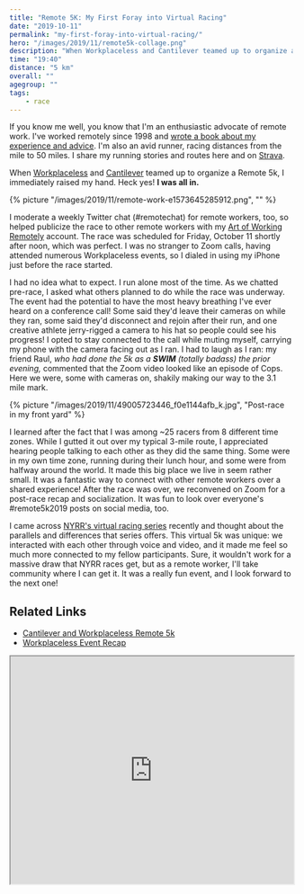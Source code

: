 ```yaml
---
title: "Remote 5K: My First Foray into Virtual Racing"
date: "2019-10-11"
permalink: "my-first-foray-into-virtual-racing/"
hero: "/images/2019/11/remote5k-collage.png"
description: "When Workplaceless and Cantilever teamed up to organize a Remote 5k (#Remote5k2019), I immediately raised my hand. Heck yes!"
time: "19:40"
distance: "5 km"
overall: ""
agegroup: ""
tags:
    - race
---
```


If you know me well, you know that I'm an enthusiastic advocate of remote work. I've worked remotely since 1998 and [wrote a book about my experience and advice](http://artofworkingremotely.com/book/). I'm also an avid runner, racing distances from the mile to 50 miles. I share my running stories and routes here and on [Strava](https://www.strava.com/athletes/6904418).

When [Workplaceless](https://www.workplaceless.com/) and [Cantilever](https://cantilever.co/) teamed up to organize a Remote 5k, I immediately raised my hand. Heck yes! **I was all in.**

{% picture "/images/2019/11/remote-work-e1573645285912.png", "" %}

I moderate a weekly Twitter chat (#remotechat) for remote workers, too, so helped publicize the race to other remote workers with my [Art of Working Remotely](https://twitter.com/workingrem) account. The race was scheduled for Friday, October 11 shortly after noon, which was perfect. I was no stranger to Zoom calls, having attended numerous Workplaceless events, so I dialed in using my iPhone just before the race started.

I had no idea what to expect. I run alone most of the time. As we chatted pre-race, I asked what others planned to do while the race was underway. The event had the potential to have the most heavy breathing I've ever heard on a conference call! Some said they'd leave their cameras on while they ran, some said they'd disconnect and rejoin after their run, and one creative athlete jerry-rigged a camera to his hat so people could see his progress! I opted to stay connected to the call while muting myself, carrying my phone with the camera facing out as I ran. I had to laugh as I ran: my friend Raul, _who had done the 5k as a_ **_SWIM_** _(totally badass) the prior evening,_ commented that the Zoom video looked like an episode of Cops. Here we were, some with cameras on, shakily making our way to the 3.1 mile mark.

{% picture "/images/2019/11/49005723446_f0e1144afb_k.jpg", "Post-race in my front yard" %}

I learned after the fact that I was among ~25 racers from 8 different time zones. While I gutted it out over my typical 3-mile route, I appreciated hearing people talking to each other as they did the same thing. Some were in my own time zone, running during their lunch hour, and some were from halfway around the world. It made this big place we live in seem rather small. It was a fantastic way to connect with other remote workers over a shared experience! After the race was over, we reconvened on Zoom for a post-race recap and socialization. It was fun to look over everyone's #remote5k2019 posts on social media, too.

I came across [NYRR's virtual racing series](https://www.nyrr.org/run/virtual-racing) recently and thought about the parallels and differences that series offers. This virtual 5k was unique: we interacted with each other through voice and video, and it made me feel so much more connected to my fellow participants. Sure, it wouldn't work for a massive draw that NYRR races get, but as a remote worker, I'll take community where I can get it. It was a really fun event, and I look forward to the next one!

## Related Links

- [Cantilever and Workplaceless Remote 5k](https://cantilever.co/cantilever-workplaceless-remote-5k/)
- [Workplaceless Event Recap](https://www.workplaceless.com/blog/remote-5k-2019-event-recap)

<iframe height="405" width="100%" src="https://www.strava.com/activities/2780506320/embed/286cc57267f72f1abd0fd0156fc84d5330509fe9"></iframe>
